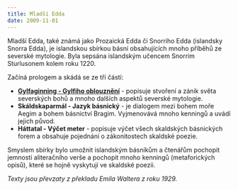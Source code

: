 ```yaml
---
title: Mladší Edda
date: 2009-11-01
---
```


Mladší Edda, také známá jako Prozaická Edda či Snorriho Edda (islandsky Snorra Edda), je islandskou sbírkou básní obsahujících mnoho příběhů ze severské mytologie. Byla sepsána islandským učencem Snorrim Sturlusonem kolem roku 1220.

Začíná prologem a skádá se ze tří částí:

*   [**Gylfaginning - Gylfiho oblouznění**](/sagy/mladsi-edda/gylfaginning-gylfiho-oblouzneni) - popisuje stvoření a zánik světa severských bohů a mnoho dalších aspektů severské mytologie.
*   **Skáldskaparmál - Jazyk básnický** - je dialogem mezi bohem moře Aegim a bohem básnictví Bragim. Vyjmenovává mnoho kenningů a uvádí jejich původ.
*   **Háttatal - Výčet meter** - popisuje výčet všech skaldských básnických forem a obsahuje pojednání o zákonitostech skaldské poezie.

Smyslem sbírky bylo umožnit islandským básníkům a čtenářům pochopit jemnosti aliteračního verše a pochopit mnoho kenningů (metaforických opisů), které se hojně vyskytují ve skaldské poezii.

_Texty jsou převzaty z překladu Emila Waltera z roku 1929._
